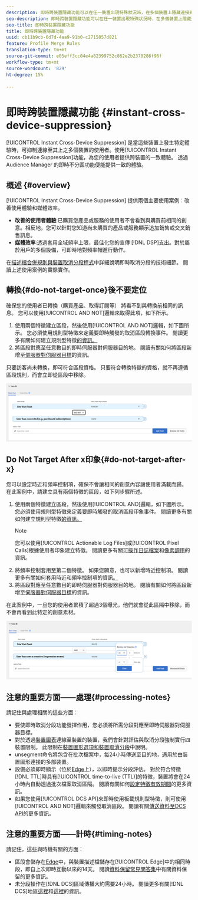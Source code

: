 ```yaml
---
description: 即時跨裝置隱藏功能可以在任一裝置出現特殊狀況時，在多個裝置上隱藏連接到這些裝置的使用者。使用即時跨裝置隱藏功能可以為使用者提供跨裝置的一致體驗。透過 Audience Manager 的即時不分區功能便能提供一致的體驗。
seo-description: 即時跨裝置隱藏功能可以在任一裝置出現特殊狀況時，在多個裝置上隱藏連接到這些裝置的使用者。使用即時跨裝置隱藏功能可以為使用者提供跨裝置的一致體驗。透過 Audience Manager 的即時不分區功能便能提供一致的體驗。
seo-title: 即時跨裝置隱藏功能
title: 即時跨裝置隱藏功能
uuid: cb11b9cb-6d7d-4aa9-91b0-c2715857d821
feature: Profile Merge Rules
translation-type: tm+mt
source-git-commit: e05eff3cc04e4a82399752c862e2b2370286f96f
workflow-type: tm+mt
source-wordcount: '829'
ht-degree: 15%

---
```



# 即時跨裝置隱藏功能 {#instant-cross-device-suppression}

[!UICONTROL Instant Cross-Device Suppression] 是當這些裝置上發生特定體驗時，可抑制連線至其上之多個裝置的使用者。使用[!UICONTROL Instant Cross-Device Suppression]功能，為您的使用者提供跨裝置的一致體驗。 透過 Audience Manager 的即時不分區功能便能提供一致的體驗。

## 概述 {#overview}

[!UICONTROL Instant Cross-Device Suppression] 提供兩個主要使用案例：改善使用體驗和媒體效率。

* **改善的使用者體驗**:已購買您產品或服務的使用者不會看到與購買前相同的創意。相反地，您可以針對您知道尚未購買的產品或服務顯示追加銷售或交叉銷售訊息。
* **媒體效率**:透過套用全域頻率上限，最佳化您的宣傳 [!DNL DSP]支出。對於屬於用戶的多個設備，可即時地對頻率帽進行動作。

在[描述檔合併規則與裝置取消分段程式](merge-rule-unsegment.md)中詳細說明即時取消分段的技術細節。 閱讀上述使用案例的實際實作。

## 轉換{#do-not-target-once}後不要定位

確保您的使用者已轉換（購買產品、取得訂閱等） 將看不到與轉換前相同的訊息。 您可以使用[!UICONTROL AND NOT]邏輯來取得此項，如下所示。

1. 使用兩個特徵建立區段，然後使用[!UICONTROL AND NOT]邏輯，如下圖所示。 您必須使用規則型特徵來定義要即時觸發的取消區段轉換事件。 閱讀更多有關如何建立規則型特徵[的資訊。](../traits/create-onboarded-rule-based-traits.md)
2. 將區段對應至任意數目的即時伺服器對伺服器目的地。 閱讀有關如何將區段新增至[伺服器對伺服器目標](../destinations/add-edit-segments.md)的資訊。

只要訪客尚未轉換，即可符合區段資格。 只要符合轉換特徵的資格，就不再遵循區段規則，而會立即從區段中移除。

![](assets/and_not_use_case.png)

## Do Not Target After x印象{#do-not-target-after-x}

您可以設定時近和頻率控制項，確保不會讓相同的創意內容讓使用者滿載而歸。 在此案例中，請建立具有兩個特徵的區段，如下列步驟所述。

1. 使用兩個特徵建立區段，然後使用[!UICONTROL AND]邏輯，如下圖所示。 您必須使用規則型特徵來定義要即時觸發的取消區段印象事件。 閱讀更多有關如何建立規則型特徵[的資訊。](../traits/create-onboarded-rule-based-traits.md)
   >[!NOTE]
   >
   >您可以使用[!UICONTROL Actionable Log Files]或[!UICONTROL Pixel Calls]根據使用者印象建立特徵。 閱讀更多有關[可操作日誌檔案](../../integration/media-data-integration/actionable-log-files.md)和[像素調用](../../integration/media-data-integration/impression-data-pixels.md)的資訊。
2. 將頻率控制套用至第二個特徵。 如果您願意，也可以新增時近控制項。 閱讀更多有關如何套用時近和頻率控制項的資訊[。](../segments/recency-and-frequency.md)
3. 將區段對應至任意數目的即時伺服器對伺服器目的地。 閱讀有關如何將區段新增至[伺服器對伺服器目標](../destinations/add-edit-segments.md)的資訊。

在此案例中，一旦您的使用者累積了超過3個曝光，他們就會從此區隔中移除，而不會再看到此特定的創意素材。

![](assets/impressions_use_case.png)

## 注意的重要方面——處理{#processing-notes}

請記住與處理相關的這些方面：

* 要使即時取消分段功能發揮作用，您必須將所需分段對應至即時伺服器對伺服器目標。
* 對於透過[裝置圖表](profile-link-use-case.md#recommendations)連線至裝置的裝置，我們會針對評估與取消分段強制實行四裝置限制。 此限制在[裝置圖形選項和裝置取消分段](merge-rule-unsegment.md#device-graph-options-unsegmentation)中說明&#x200B;。
* unsegment命令將包含在批次檔案中，每24小時傳送至目的地，適用於由裝置圖形連接的多部裝置。
* 設備必須即時顯示（位於[Edge](../../reference/system-components/components-edge.md)上），以即時提示分段評估。 對於符合特徵[!DNL TTL]時具有[!UICONTROL time-to-live (TTL)]的特徵，裝置將會在24小時內自動透過批次檔案取消區隔&#x200B;。 閱讀有關如何[設定特徵有效期間](../traits/create-onboarded-rule-based-traits.md#set-expiration-interval)的更多資訊。
* 如果您使用[!UICONTROL DCS API]來即時使用板載規則型特徵，則可使用[!UICONTROL AND NOT]邏輯來觸發取消區段。 閱讀有關[傳送資料至DCS API](../../api/dcs-intro/dcs-event-calls/dcs-url-send.md)的更多資&#x200B;訊。

## 注意的重要方面——計時{#timing-notes}

請記住，這些與時機有關的方面：

* 區段會儲存在[Edge](../../reference/system-components/components-edge.md)中，與裝置描述檔儲存在[!UICONTROL Edge]中的相同時段，即自上次即時互動以來的14天。 閱讀[資料保留常見問答集](../../faq/faq-privacy.md#data-retention-faq)中有關資料保留的更多資訊。
* 未分段操作在[!DNL DCS]區域傳播大約需要24小時。 閱讀更多有關[!DNL DCS]地區[這裡](../..//reference/system-components/components-data-collection.md)和[這裡](../../api/dcs-intro/dcs-api-reference/dcs-regions.md)的資訊。
